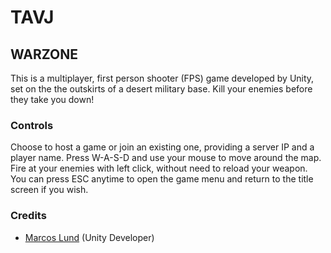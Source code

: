 # TAVJ

## WARZONE

This is a multiplayer, first person shooter (FPS) game developed by Unity, set on the the outskirts of a desert military base. Kill your enemies before they take you down!

### Controls

Choose to host a game or join an existing one, providing a server IP and a player name.
Press W-A-S-D and use your mouse to move around the map.
Fire at your enemies with left click, without need to reload your weapon.
You can press ESC anytime to open the game menu and return to the title screen if you wish.

### Credits

- [Marcos Lund](https://github.com/marcoslund) (Unity Developer)
